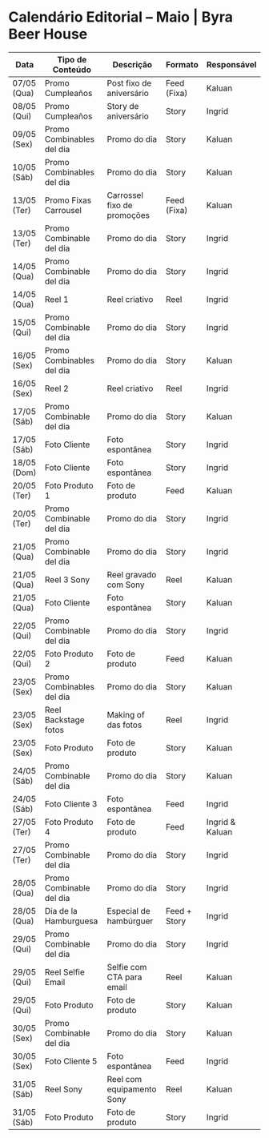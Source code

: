 # Calendário Editorial – Maio | Byra Beer House

| Data       | Tipo de Conteúdo                | Descrição                         | Formato     | Responsável |
|------------|----------------------------------|-----------------------------------|-------------|-------------|
| 07/05 (Qua)| Promo Cumpleaños                 | Post fixo de aniversário          | Feed (Fixa) | Kaluan      |
| 08/05 (Qui)| Promo Cumpleaños                 | Story de aniversário              | Story       | Ingrid      |
| 09/05 (Sex)| Promo Combinables del dia        | Promo do dia                      | Story       | Kaluan      |
| 10/05 (Sáb)| Promo Combinables del dia        | Promo do dia                      | Story       | Kaluan      |
| 13/05 (Ter)| Promo Fixas Carrousel            | Carrossel fixo de promoções       | Feed (Fixa) | Kaluan      |
| 13/05 (Ter)| Promo Combinable del dia         | Promo do dia                      | Story       | Ingrid      |
| 14/05 (Qua)| Promo Combinable del dia         | Promo do dia                      | Story       | Ingrid      |
| 14/05 (Qua)| Reel 1                           | Reel criativo                     | Reel        | Ingrid      |
| 15/05 (Qui)| Promo Combinable del dia         | Promo do dia                      | Story       | Ingrid      |
| 16/05 (Sex)| Promo Combinables del dia        | Promo do dia                      | Story       | Kaluan      |
| 16/05 (Sex)| Reel 2                           | Reel criativo                     | Reel        | Ingrid      |
| 17/05 (Sáb)| Promo Combinable del dia         | Promo do dia                      | Story       | Kaluan      |
| 17/05 (Sáb)| Foto Cliente                     | Foto espontânea                   | Story       | Ingrid      |
| 18/05 (Dom)| Foto Cliente                     | Foto espontânea                   | Story       | Ingrid      |
| 20/05 (Ter)| Foto Produto 1                   | Foto de produto                   | Feed        | Kaluan      |
| 20/05 (Ter)| Promo Combinable del dia         | Promo do dia                      | Story       | Ingrid      |
| 21/05 (Qua)| Promo Combinable del dia         | Promo do dia                      | Story       | Ingrid      |
| 21/05 (Qua)| Reel 3 Sony                      | Reel gravado com Sony             | Reel        | Kaluan      |
| 21/05 (Qua)| Foto Cliente                     | Foto espontânea                   | Story       | Kaluan      |
| 22/05 (Qui)| Promo Combinable del dia         | Promo do dia                      | Story       | Ingrid      |
| 22/05 (Qui)| Foto Produto 2                   | Foto de produto                   | Feed        | Kaluan      |
| 23/05 (Sex)| Promo Combinables del dia        | Promo do dia                      | Story       | Kaluan      |
| 23/05 (Sex)| Reel Backstage fotos             | Making of das fotos               | Reel        | Ingrid      |
| 23/05 (Sex)| Foto Produto                     | Foto de produto                   | Story       | Kaluan      |
| 24/05 (Sáb)| Promo Combinable del dia         | Promo do dia                      | Story       | Kaluan      |
| 24/05 (Sáb)| Foto Cliente 3                   | Foto espontânea                   | Feed        | Ingrid      |
| 27/05 (Ter)| Foto Produto 4                   | Foto de produto                   | Feed        | Ingrid & Kaluan |
| 27/05 (Ter)| Promo Combinable del dia         | Promo do dia                      | Story       | Ingrid      |
| 28/05 (Qua)| Promo Combinable del dia         | Promo do dia                      | Story       | Ingrid      |
| 28/05 (Qua)| Dia de la Hamburguesa            | Especial de hambúrguer            | Feed + Story| Ingrid      |
| 29/05 (Qui)| Promo Combinable del dia         | Promo do dia                      | Story       | Ingrid      |
| 29/05 (Qui)| Reel Selfie Email                | Selfie com CTA para email         | Reel        | Kaluan      |
| 29/05 (Qui)| Foto Produto                     | Foto de produto                   | Story       | Kaluan      |
| 30/05 (Sex)| Promo Combinable del dia         | Promo do dia                      | Story       | Kaluan      |
| 30/05 (Sex)| Foto Cliente 5                   | Foto espontânea                   | Feed        | Ingrid      |
| 31/05 (Sáb)| Reel Sony                        | Reel com equipamento Sony         | Reel        | Kaluan      |
| 31/05 (Sáb)| Foto Produto                     | Foto de produto                   | Story       | Ingrid      |
